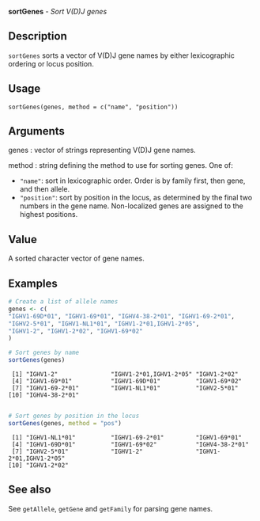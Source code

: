 **sortGenes** - *Sort V(D)J genes*

Description
--------------------

`sortGenes` sorts a vector of V(D)J gene names by either lexicographic ordering
or locus position.


Usage
--------------------
```
sortGenes(genes, method = c("name", "position"))
```

Arguments
-------------------

genes
:   vector of strings representing V(D)J gene names.

method
:   string defining the method to use for sorting genes. One of:

+  `"name"`:      sort in lexicographic order. Order is by
family first, then gene, and then allele.
+  `"position"`:  sort by position in the locus, as
determined by the final two numbers
in the gene name. Non-localized genes
are assigned to the highest positions.





Value
-------------------

A sorted character vector of gene names.



Examples
-------------------

```R
# Create a list of allele names
genes <- c(
"IGHV1-69D*01", "IGHV1-69*01", "IGHV4-38-2*01", "IGHV1-69-2*01",
"IGHV2-5*01", "IGHV1-NL1*01", "IGHV1-2*01,IGHV1-2*05",
"IGHV1-2", "IGHV1-2*02", "IGHV1-69*02"
)

# Sort genes by name
sortGenes(genes)

```


```
 [1] "IGHV1-2"               "IGHV1-2*01,IGHV1-2*05" "IGHV1-2*02"           
 [4] "IGHV1-69*01"           "IGHV1-69D*01"          "IGHV1-69*02"          
 [7] "IGHV1-69-2*01"         "IGHV1-NL1*01"          "IGHV2-5*01"           
[10] "IGHV4-38-2*01"        

```


```R

# Sort genes by position in the locus
sortGenes(genes, method = "pos")

```


```
 [1] "IGHV1-NL1*01"          "IGHV1-69-2*01"         "IGHV1-69*01"          
 [4] "IGHV1-69D*01"          "IGHV1-69*02"           "IGHV4-38-2*01"        
 [7] "IGHV2-5*01"            "IGHV1-2"               "IGHV1-2*01,IGHV1-2*05"
[10] "IGHV1-2*02"           

```



See also
-------------------

See `getAllele`, `getGene` and `getFamily` for parsing
gene names.






